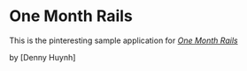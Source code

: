# One Month Rails

This is the pinteresting sample application for 
[*One Month Rails*](http://onemonthrails.com)

by [Denny Huynh]
